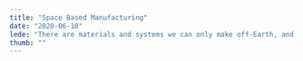 ```yaml
---
title: "Space Based Manufacturing"
date: "2020-06-10"
lede: "There are materials and systems we can only make off-Earth, and they'll change the world."
thumb: ""
---
```


